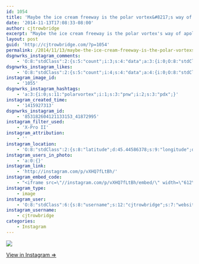```yaml
---
id: 1054
title: 'Maybe the ice cream freeway is the polar vortex&#8217;s way of apologizing for the underwhelming snow?'
date: '2014-11-13T17:08:33-08:00'
author: cjtrowbridge
excerpt: "Maybe the ice cream freeway is the polar vortex's way of apologizing for the underwhelming snow?\n#polarvortex #pdx #pnw"
layout: post
guid: 'http://cjtrowbridge.com/?p=1054'
permalink: /2014/11/13/maybe-the-ice-cream-freeway-is-the-polar-vortexs-way-of-apologizing-for-the-underwhelming-snow/
dsgnwrks_instagram_comments:
    - 'O:8:"stdClass":2:{s:5:"count";i:3;s:4:"data";a:3:{i:0;O:8:"stdClass":4:{s:12:"created_time";s:10:"1415927539";s:4:"text";s:36:"Haha that is the silliest thing ever";s:4:"from";O:8:"stdClass":4:{s:8:"username";s:8:"jaayteee";s:15:"profile_picture";s:106:"https://igcdn-photos-g-a.akamaihd.net/hphotos-ak-xaf1/t51.2885-19/10832131_329654743893190_871468410_a.jpg";s:2:"id";s:8:"16926431";s:9:"full_name";s:13:"Josh Trumbull";}s:2:"id";s:18:"853184494040961321";}i:1;O:8:"stdClass":4:{s:12:"created_time";s:10:"1415927578";s:4:"text";s:96:"@jaayteee I understand theyre planning to drop some gravel down one lane for the rocky road fans";s:4:"from";O:8:"stdClass":4:{s:8:"username";s:12:"cjtrowbridge";s:15:"profile_picture";s:103:"https://igcdn-photos-f-a.akamaihd.net/hphotos-ak-xpa1/t51.2885-19/925559_452430704897917_67836701_a.jpg";s:2:"id";s:8:"41872995";s:9:"full_name";s:13:"CJ Trowbridge";}s:2:"id";s:18:"853184821834207560";}i:2;O:8:"stdClass":4:{s:12:"created_time";s:10:"1415927689";s:4:"text";s:13:"Oh fantastic!";s:4:"from";O:8:"stdClass":4:{s:8:"username";s:8:"jaayteee";s:15:"profile_picture";s:106:"https://igcdn-photos-g-a.akamaihd.net/hphotos-ak-xaf1/t51.2885-19/10832131_329654743893190_871468410_a.jpg";s:2:"id";s:8:"16926431";s:9:"full_name";s:13:"Josh Trumbull";}s:2:"id";s:18:"853185754093769113";}}}'
dsgnwrks_instagram_likes:
    - 'O:8:"stdClass":2:{s:5:"count";i:4;s:4:"data";a:4:{i:0;O:8:"stdClass":4:{s:8:"username";s:12:"pdxwonderboy";s:15:"profile_picture";s:84:"https://instagramimages-a.akamaihd.net/profiles/profile_32060586_75sq_1376987150.jpg";s:2:"id";s:8:"32060586";s:9:"full_name";s:12:"Ilan Gerould";}i:1;O:8:"stdClass":4:{s:8:"username";s:9:"jayray313";s:15:"profile_picture";s:85:"https://instagramimages-a.akamaihd.net/profiles/profile_173941734_75sq_1376854098.jpg";s:2:"id";s:9:"173941734";s:9:"full_name";s:15:"Jason Reinhardt";}i:2;O:8:"stdClass":4:{s:8:"username";s:9:"nguhjones";s:15:"profile_picture";s:107:"https://igcdn-photos-b-a.akamaihd.net/hphotos-ak-xap1/t51.2885-19/10727787_728345577258937_1924414005_a.jpg";s:2:"id";s:10:"1537354302";s:9:"full_name";s:14:"Daniel Simpson";}i:3;O:8:"stdClass":4:{s:8:"username";s:8:"jaayteee";s:15:"profile_picture";s:106:"https://igcdn-photos-g-a.akamaihd.net/hphotos-ak-xaf1/t51.2885-19/10832131_329654743893190_871468410_a.jpg";s:2:"id";s:8:"16926431";s:9:"full_name";s:13:"Josh Trumbull";}}}'
instagram_image_id:
    - '1055'
dsgnwrks_instagram_hashtags:
    - 'a:3:{i:0;s:11:"polarvortex";i:1;s:3:"pnw";i:2;s:3:"pdx";}'
instagram_created_time:
    - '1415927313'
dsgnwrks_instagram_id:
    - '853182604121133153_41872995'
instagram_filter_used:
    - 'X-Pro II'
instagram_attribution:
    - ''
instagram_location:
    - 'O:8:"stdClass":2:{s:8:"latitude";d:45.44586378;s:9:"longitude";d:-122.62607511;}'
instagram_users_in_photo:
    - 'a:0:{}'
instagram_link:
    - 'http://instagram.com/p/vXHQ7fLtBh/'
instagram_embed_code:
    - "<iframe src=\"//instagram.com/p/vXHQ7fLtBh/embed/\" width=\"612\" height=\"710\" frameborder=\"0\" scrolling=\"no\" allowtransparency=\"true\"></iframe>\n"
instagram_type:
    - image
instagram_user:
    - 'O:8:"stdClass":6:{s:8:"username";s:12:"cjtrowbridge";s:7:"website";s:0:"";s:15:"profile_picture";s:103:"https://igcdn-photos-f-a.akamaihd.net/hphotos-ak-xpa1/t51.2885-19/925559_452430704897917_67836701_a.jpg";s:9:"full_name";s:13:"CJ Trowbridge";s:3:"bio";s:0:"";s:2:"id";s:8:"41872995";}'
instagram_username:
    - cjtrowbridge
categories:
    - Instagram
---
```


[![](http://blog.cjtrowbridge.com/wp-content/uploads/2014/11/10810041_319689544893995_572904979_n2.jpg)](http://instagram.com/p/vXHQ7fLtBh/)

[View in Instagram ⇒](http://instagram.com/p/vXHQ7fLtBh/)